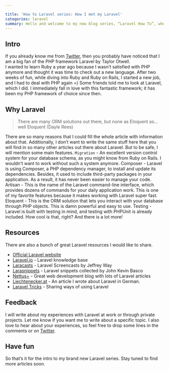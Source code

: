 ```yaml
---

title: 'How to Laravel series: How I met my Laravel'
categories: laravel
summary: Hello and welcome to my new blog series, “Laravel How To”, where I will share all my Laravel experiences with you! How it comes that I use Laravel and what you should know about it I will mention in this article.
---
```


<h2>Intro</h2>

If you already know me from <a title="Twitter Christoph Rumpel" href="https://twitter.com/christophrumpel">Twitter</a>, then you probably have noticed that I am a big fan of the PHP framework Laravel by Taylor Otwell.<br />
I wanted to learn Ruby a year ago because I wasn’t satisfied with PHP anymore and thought it was time to check out a new language. After two weeks of fun, while diving into Ruby and Ruby on Rails, I started a new job, and I had to deal with PHP again =) Some friends told me to look at Laravel, which I did. I immediately fall in love with this fantastic framework; it has been my PHP framework of choice since then.
<h2>Why Laravel</h2>

<blockquote>There are many ORM solutions out there, but none as Eloquent as… well Eloquent (Dayle Rees)</blockquote>

There are so many reasons that I could fill the whole article with information about that. Additionally, I don’t want to write the same stuff here that you will find in so many other articles out there about Laravel. But to be safe, I will mention some main features.
`Migration` - An excellent version control system for your database schema, as you might know from Ruby on Rails. I wouldn’t want to work without such a system anymore.
<span class="font-bold">Composer</span> - Laravel is using Composer,  a PHP dependency manager,  to install and update its dependencies. Besides, it used to include third-party packages in your application. As a result, it has never been easier to manage your code.
<span class="font-bold">Artisan</span> - This is the name of the Laravel command-line interface, which provides dozens of commands for your daily application work. This is one of my favorite features because it makes working with Laravel super fast.
<span class="font-bold">Eloquent</span> - This is the ORM solution that lets you interact with your database through PHP objects. This is damn powerful and easy to use.
<span class="font-bold">Testing</span> - Laravel is built with testing in mind, and testing with PHPUnit is already included. How cool is that, right?
And there is a lot more!
<h2>Resources</h2>

There are also a bunch of great Laravel resources I would like to share.
<ul>
<li><a href="http://laravel.com/ ">Official Laravel website</a></li>
<li><a href="http://laravel.io/ ">Laravel.io</a> - Laravel knowledge base</li>
<li><a href="https://laracasts.com/">Laracasts</a> - Laravel Screencasts by Jeffrey Way</li>
<li><a title="Laravel Snippets" href="http://laravelsnippets.com/ ">Larasnippets</a> - Laravel snippets collected by John Kevin Basco</li>
<li><a title="Nettus+" href="http://net.tutsplus.com/?s=laravel ">Nettus+</a> - Great web development blog with lots of Laravel articles</li>
<li><a title="Laravel Artikel in Deutsch" href="http://liechtenecker.at/warum-php-mit-dem-laravel-framework-wieder-spas-macht/">Liechtenecker.at</a> - An article I wrote about Laravel in German.</li>
<li><a title="Laravel Tricks" href="http://www.laravel-tricks.com/">Laravel Tricks</a> - Sharing ways of using Laravel</li>
</ul>
<h2>Feedback</h2>

I will write about my experiences with Laravel at work or through private projects. Let me know if you want me to write about a specific topic. I also love to hear about your experiences, so feel free to drop some lines in the comments or on <a title="Twitter Christoph Rumpel" href="https://twitter.com/christophrumpel">Twitter</a>.
<h2>Have fun</h2>

So that’s it for the intro to my brand new Laravel series. Stay tuned to find more articles soon.
